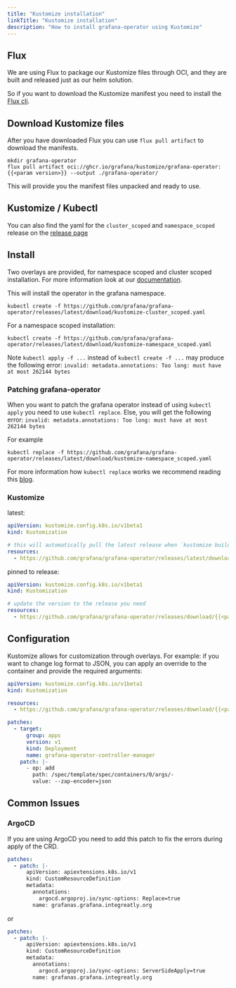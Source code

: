 ```yaml
---
title: "Kustomize installation"
linkTitle: "Kustomize installation"
description: "How to install grafana-operator using Kustomize"
---
```


## Flux

We are using Flux to package our Kustomize files through OCI, and they are built and released just as our helm solution.

So if you want to download the Kustomize manifest you need to install the [Flux cli](https://fluxcd.io/flux/installation/).

## Download Kustomize files

After you have downloaded Flux you can use `flux pull artifact` to download the manifests.

```shell
mkdir grafana-operator
flux pull artifact oci://ghcr.io/grafana/kustomize/grafana-operator:{{<param version>}} --output ./grafana-operator/
```

This will provide you the manifest files unpacked and ready to use.

## Kustomize / Kubectl

You can also find the yaml for the `cluster_scoped` and `namespace_scoped` release on the [release page](https://github.com/grafana/grafana-operator/releases/latest)

## Install

Two overlays are provided, for namespace scoped and cluster scoped installation.
For more information look at our [documentation](https://grafana-operator.github.io/grafana-operator/docs/grafana/#where-should-the-operator-look-for-grafana-resources).

This will install the operator in the grafana namespace.

```shell
kubectl create -f https://github.com/grafana/grafana-operator/releases/latest/download/kustomize-cluster_scoped.yaml
```

For a namespace scoped installation:

```shell
kubectl create -f https://github.com/grafana/grafana-operator/releases/latest/download/kustomize-namespace_scoped.yaml
```

Note `kubectl apply -f ...` instead of `kubectl create -f ...` may produce the following error: `invalid: metadata.annotations: Too long: must have at most 262144 bytes`
### Patching grafana-operator

When you want to patch the grafana operator instead of using `kubectl apply` you need to use `kubectl replace`.
Else, you will get the following error: `invalid: metadata.annotations: Too long: must have at most 262144 bytes`

For example

```shell
kubectl replace -f https://github.com/grafana/grafana-operator/releases/latest/download/kustomize-namespace_scoped.yaml
```

For more information how `kubectl replace` works we recommend reading this [blog](https://blog.atomist.com/kubernetes-apply-replace-patch/).

### Kustomize

latest:

```yaml
apiVersion: kustomize.config.k8s.io/v1beta1
kind: Kustomization

# this will automatically pull the latest release when `kustomize build` is executed
resources:
  - https://github.com/grafana/grafana-operator/releases/latest/download/kustomize-cluster_scoped.yaml
```

pinned to release:

```yaml
apiVersion: kustomize.config.k8s.io/v1beta1
kind: Kustomization

# update the version to the release you need
resources:
  - https://github.com/grafana/grafana-operator/releases/download/{{<param version>}}/kustomize-cluster_scoped.yaml

```

## Configuration

Kustomize allows for customization through overlays. For example: if you want to
change log format to JSON, you can apply an override to the container and provide the
required arguments:

```yaml
apiVersion: kustomize.config.k8s.io/v1beta1
kind: Kustomization

resources:
  - https://github.com/grafana/grafana-operator/releases/download/{{<param version>}}/kustomize-cluster_scoped.yaml

patches:
  - target:
      group: apps
      version: v1
      kind: Deployment
      name: grafana-operator-controller-manager
    patch: |-
      - op: add
        path: /spec/template/spec/containers/0/args/-
        value: --zap-encoder=json
```

## Common Issues
### ArgoCD

If you are using ArgoCD you need to add this patch to fix the errors during apply of the CRD.

```yaml
patches:
  - patch: |-
      apiVersion: apiextensions.k8s.io/v1
      kind: CustomResourceDefinition
      metadata:
        annotations:
          argocd.argoproj.io/sync-options: Replace=true
        name: grafanas.grafana.integreatly.org
```

or

```yaml
patches:
  - patch: |-
      apiVersion: apiextensions.k8s.io/v1
      kind: CustomResourceDefinition
      metadata:
        annotations:
          argocd.argoproj.io/sync-options: ServerSideApply=true
        name: grafanas.grafana.integreatly.org
```
